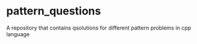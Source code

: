 # pattern_questions
A repository that contains qsolutions for different pattern problems in cpp language
